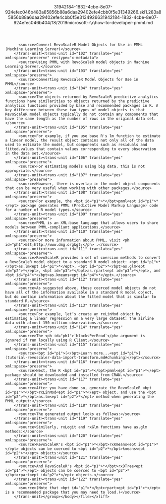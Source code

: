 <?xml version="1.0"?><xliff version="1.2" xmlns="urn:oasis:names:tc:xliff:document:1.2" xmlns:xsi="http://www.w3.org/2001/XMLSchema-instance" xsi:schemaLocation="urn:oasis:names:tc:xliff:document:1.2 xliff-core-1.2-transitional.xsd"><file datatype="xml" original="how-to-developer-pmml.md" source-language="en-US" target-language="en-US"><header><tool tool-id="mdxliff" tool-name="mdxliff" tool-version="1.0-d1654b2" tool-company="Microsoft" /><xliffext:skl_file_name xmlns:xliffext="urn:microsoft:content:schema:xliffextensions">31942184-1832-4cbe-8e07-924efec046b483a85856b88a6daa29402efe4cbb0f5e31349266.skl</xliffext:skl_file_name><xliffext:version xmlns:xliffext="urn:microsoft:content:schema:xliffextensions">1.2</xliffext:version><xliffext:ms.openlocfilehash xmlns:xliffext="urn:microsoft:content:schema:xliffextensions">83a85856b88a6daa29402efe4cbb0f5e31349266</xliffext:ms.openlocfilehash><xliffext:ms.sourcegitcommit xmlns:xliffext="urn:microsoft:content:schema:xliffextensions">31942184-1832-4cbe-8e07-924efec046b4</xliffext:ms.sourcegitcommit><xliffext:ms.lasthandoff xmlns:xliffext="urn:microsoft:content:schema:xliffextensions">04/18/2019</xliffext:ms.lasthandoff><xliffext:ms.openlocfilepath xmlns:xliffext="urn:microsoft:content:schema:xliffextensions">microsoft-r\r\how-to-developer-pmml.md</xliffext:ms.openlocfilepath></header><body><group id="content" extype="content"><trans-unit id="101" translate="yes" xml:space="preserve" restype="x-metadata">
          <source>Convert RevoScaleR Model Objects for Use in PMML (Machine Learning Server)</source>
        </trans-unit><trans-unit id="102" translate="yes" xml:space="preserve" restype="x-metadata">
          <source>Using PMML with RevoScaleR model objects in Machine Learning Server.</source>
        </trans-unit><trans-unit id="103" translate="yes" xml:space="preserve">
          <source>Converting RevoScaleR Model Objects for Use in PMML</source>
        </trans-unit><trans-unit id="104" translate="yes" xml:space="preserve">
          <source>The objects returned by RevoScaleR predictive analytics functions have similarities to objects returned by the predictive analytics functions provided by base and recommended packages in R. A key difference between these two types of model objects is that RevoScaleR model objects typically do not contain any components that have the same length as the number of rows in the original data set.</source>
        </trans-unit><trans-unit id="105" translate="yes" xml:space="preserve">
          <source>For example, if you use base R's lm function to estimate a linear model, the result object contains not only all of the data used to estimate the model, but components such as residuals and fitted.values that contain values corresponding to every observation in the data set.</source>
        </trans-unit><trans-unit id="106" translate="yes" xml:space="preserve">
          <source>For estimating models using big data, this is not appropriate.</source>
        </trans-unit><trans-unit id="107" translate="yes" xml:space="preserve">
          <source>However, there is overlap in the model object components that can be very useful when working with other packages.</source>
        </trans-unit><trans-unit id="108" translate="yes" xml:space="preserve">
          <source>For example, the <bpt id="p1">*</bpt>pmml<ept id="p1">*</ept> package generates PMML (Predictive Model Markup Language) code for a number of R model types.</source>
        </trans-unit><trans-unit id="109" translate="yes" xml:space="preserve">
          <source>PMML is an XML-base language that allows users to share models between PMML-compliant applications.</source>
        </trans-unit><trans-unit id="110" translate="yes" xml:space="preserve">
          <source>For more information about PMML, visit <ph id="ph1">&lt;http://www.dmg.org&gt;</ph> .</source>
        </trans-unit><trans-unit id="111" translate="yes" xml:space="preserve">
          <source>RevoScaleR provides a set of coercion methods to convert a RevoScaleR model object to a standard R model object: <bpt id="p1">*</bpt>as.lm<ept id="p1">*</ept>, <bpt id="p2">*</bpt>as.glm<ept id="p2">*</ept>, <bpt id="p3">*</bpt>as.rpart<ept id="p3">*</ept>, and <bpt id="p4">*</bpt>as.kmeans<ept id="p4">*</ept>.</source>
        </trans-unit><trans-unit id="112" translate="yes" xml:space="preserve">
          <source>As suggested above, these coerced model objects do not have all of the information available in a standard R model object, but do contain information about the fitted model that is similar to standard R.</source>
        </trans-unit><trans-unit id="113" translate="yes" xml:space="preserve">
          <source>For example, let’s create an rxLinMod object by estimating a linear regression on a very large dataset: the airline data with almost 150 million observations.</source>
        </trans-unit><trans-unit id="114" translate="yes" xml:space="preserve">
          <source>The <ph id="ph1">`blocksPerRead`</ph> argument is ignored if run locally using R Client.</source>
        </trans-unit><trans-unit id="115" translate="yes" xml:space="preserve">
          <source><bpt id="p1">[</bpt>Learn more...<ept id="p1">](tutorial-revoscaler-data-import-transform.md#chunking)</ept></source>
        </trans-unit><trans-unit id="116" translate="yes" xml:space="preserve">
          <source>Next, the R <bpt id="p1">*</bpt>pmml<ept id="p1">*</ept> package should be downloaded and installed from CRAN.</source>
        </trans-unit><trans-unit id="117" translate="yes" xml:space="preserve">
          <source>After you have done so, generate the RevoScaleR <bpt id="p1">*</bpt>rxLinMod<ept id="p1">*</ept> object, and use the <bpt id="p2">*</bpt>as.lm<ept id="p2">*</ept> method when generating the PMML output:</source>
        </trans-unit><trans-unit id="118" translate="yes" xml:space="preserve">
          <source>The generated output looks as follows:</source>
        </trans-unit><trans-unit id="119" translate="yes" xml:space="preserve">
          <source>Similarly, rxLogit and rxGlm functions have as.glm methods:</source>
        </trans-unit><trans-unit id="120" translate="yes" xml:space="preserve">
          <source>RevoScaleR's <bpt id="p1">*</bpt>rxKmeans<ept id="p1">*</ept> objects can be coerced to <bpt id="p2">*</bpt>kmeans<ept id="p2">*</ept> objects:</source>
        </trans-unit><trans-unit id="121" translate="yes" xml:space="preserve">
          <source>And RevoScaleR's <bpt id="p1">*</bpt>rxDTree<ept id="p1">*</ept> objects can be coerced to <bpt id="p2">*</bpt>rpart<ept id="p2">*</ept> objects.</source>
        </trans-unit><trans-unit id="122" translate="yes" xml:space="preserve">
          <source>(Note that <bpt id="p1">*</bpt>rpart<ept id="p1">*</ept> is a recommended package that you may need to load.)</source>
        </trans-unit></group></body></file></xliff>